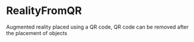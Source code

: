 # RealityFromQR
Augmented reality placed using a QR code, QR code can be removed after the placement of objects
